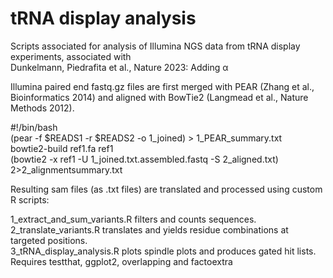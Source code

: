# tRNA display analysis

Scripts associated for analysis of Illumina NGS data from tRNA display experiments, associated with \
Dunkelmann, Piedrafita et al., Nature 2023: Adding α

Illumina paired end fastq.gz files are first merged with PEAR (Zhang et al., Bioinformatics 2014) and aligned with BowTie2 (Langmead et al., Nature Methods 2012). 

#!/bin/bash \
(pear -f $READS1 -r $READS2 -o 1_joined) > 1_PEAR_summary.txt \
bowtie2-build ref1.fa ref1 \
(bowtie2 -x ref1 -U 1_joined.txt.assembled.fastq -S 2_aligned.txt) 2>2_alignmentsummary.txt 

Resulting sam files (as .txt files) are translated and processed using custom R scripts: 

1_extract_and_sum_variants.R filters and counts sequences.\
2_translate_variants.R translates and yields residue combinations at targeted positions. \
3_tRNA_display_analysis.R plots spindle plots and produces gated hit lists. Requires testthat, ggplot2, overlapping and factoextra



